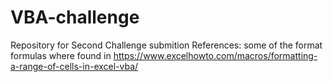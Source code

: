 # VBA-challenge
Repository for Second Challenge submition 
References: some of the format formulas where found in https://www.excelhowto.com/macros/formatting-a-range-of-cells-in-excel-vba/
